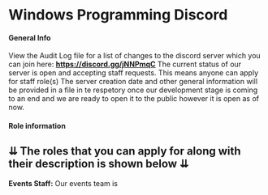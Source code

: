 # Windows Programming Discord

#### General Info
View the Audit Log file for a list of changes to the discord server which you can join here: **https://discord.gg/jNNPmqC**
The current status of our server is open and accepting staff requests. This means anyone can apply for staff role(s)
The server creation date and other general information will be provided in a file in te respetory once our development stage is coming to an end and we are ready to open it to the public however it is open as of now.

#### Role information
⇊ The roles that you can apply for along with their description is shown below ⇊
-------
**Events Staff:** Our events team is 

